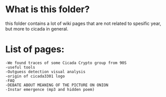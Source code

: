 # What is this folder?

this folder contains a lot of wiki pages that are not related to spesific year, but more to cicada in general.

# List of pages:
	-We found traces of some Cicada Crypto group from 90S
	-useful tools
	-Outguess detection visual analysis
	-origin of cicada3301 logo	
	-FAQ
	-DEBATE ABOUT MEANING OF THE PICTURE ON ONION
	-Instar emergence (mp3 and hidden poem)

